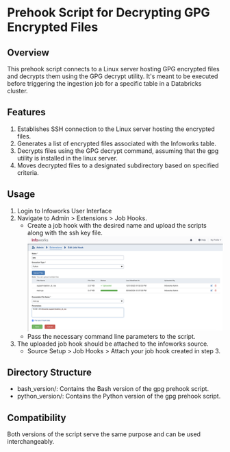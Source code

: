 # Prehook Script for Decrypting GPG Encrypted Files

## Overview
This prehook script connects to a Linux server hosting GPG encrypted files and decrypts them using the GPG decrypt utility. It's meant to be executed before triggering the ingestion job for a specific table in a Databricks cluster.

## Features
1) Establishes SSH connection to the Linux server hosting the encrypted files.
2) Generates a list of encrypted files associated with the Infoworks table.
3) Decrypts files using the GPG decrypt command, assuming that the gpg utility is installed in the linux server.
4) Moves decrypted files to a designated subdirectory based on specified criteria.

## Usage

1) Login to Infoworks User Interface
2) Navigate to Admin > Extensions > Job Hooks. 
   - Create a job hook with the desired name and upload the scripts along with the ssh key file.
   ![prehook_configuration_image](../img/gpg_prehook.png)
   - Pass the necessary command line parameters to the script.
3) The uploaded job hook should be attached to the infoworks source.
   - Source Setup > Job Hooks > Attach your job hook created in step 3.

## Directory Structure

- bash_version/: Contains the Bash version of the gpg prehook script.
- python_version/: Contains the Python version of the gpg prehook script.

## Compatibility
Both versions of the script serve the same purpose and can be used interchangeably.


